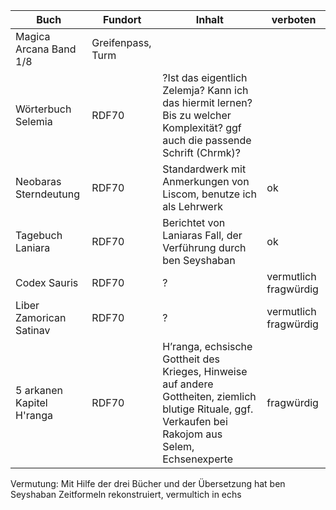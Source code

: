 
| Buch                      | Fundort           | Inhalt                                                                                                                                                 | verboten              |
| ------------------------- | ----------------- | ------------------------------------------------------------------------------------------------------------------------------------------------------ | --------------------- |
| Magica Arcana Band 1/8    | Greifenpass, Turm |                                                                                                                                                        |                       |
| Wörterbuch Selemia        | RDF70             | ?Ist das eigentlich Zelemja? Kann ich das hiermit lernen? Bis zu welcher Komplexität? ggf auch die passende Schrift (Chrmk)?                           |                       |
| Neobaras Sterndeutung     | RDF70             | Standardwerk mit Anmerkungen von Liscom, benutze ich als Lehrwerk                                                                                      | ok                    |
| Tagebuch Laniara          | RDF70             | Berichtet von Laniaras Fall, der Verführung durch ben Seyshaban                                                                                        | ok                    |
| Codex Sauris              | RDF70             | ?                                                                                                                                                      | vermutlich fragwürdig |
| Liber Zamorican Satinav   | RDF70             | ?                                                                                                                                                      | vermutlich fragwürdig |
| 5 arkanen Kapitel H'ranga | RDF70             | H’ranga, echsische Gottheit des Krieges, Hinweise auf andere Gottheiten, ziemlich blutige Rituale, ggf. Verkaufen bei Rakojom aus Selem, Echsenexperte | fragwürdig            |
Vermutung:
Mit Hilfe der drei Bücher und der Übersetzung hat ben Seyshaban Zeitformeln rekonstruiert, vermultich in echs 